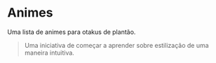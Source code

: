 # Animes
Uma lista de animes para otakus de plantão.

> Uma iniciativa de começar a aprender sobre estilização de uma maneira intuitiva.
